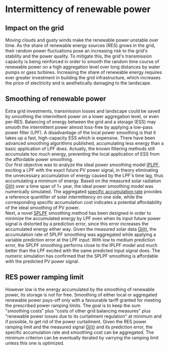 # Intermittency of renewable power
## Impact on the grid 
Moving clouds and gusty winds make the renewable power unstable over time. As the share of renewable energy sources (RES) grows in the grid, their random power fluctuations pose an increasing risk to the grid's stability and the power quality. To mitigate this, the grid's transmission capacity is being reinforced in order to smooth the random time course of renewable power on a high aggregation level over long distances by water pumps or gass turbines. Increasing the share of renewable energy requires ever greater investment in building the grid infrastructure, which increases the price of electricity and is aesthetically damaging to the landscape.  
## Smoothing of renewable power
Extra grid investments, transmission losses and landscape could be saved by smoothing the intermittent power on a lower aggregation level, or even per-RES. Balancing of energy between the grid and a storage (ESS) may smooth the intermittent power almost loss-free by applying a low-pass power filter (LPF). A disadvantage of the local power smoothing is that it takes up a fast, high-capacity ESS which is expensive. There have been advanced smoothing algorithms published, accumulating less energy than a basic application of LPF does. Actually, the known filtering methods still accumulate too much energy, preventing the local application of ESS from the affordable power smoothing.  
Our first objective was to analyze the ideal power smoothing model [IPLPF](https://mhrons.github.io/pv_smooth/#ideal-predictive-smoothing-iplpf), exciting a LPF with the exact future PV power signal, in theory eliminating the unnecessary accumulation of energy caused by the LPF's time lag, thus accumulating a minimum of energy. Based on the measured solar radiation [GI(t)](https://mhrons.github.io/pv_log/) over a time span of 1+ year, the ideal power smoothing model was numerically simulated. The aggregated [specific accumulation rate](https://mhrons.github.io/pv_smooth/#specific-accumulation-rate) provides a reference quantifier of solar intermittency on one side, while the corresponding specific accumulation cost indicates a potential affordability of the ideal smoothing of PV power.  
Next, a novel [SPLPF](https://mhrons.github.io/splpf/) smoothing method has been designed in order to minimize the accumulated energy by LPF even when its input future power signal is distorted by a prediction error, since this error increases the accumulated energy either way. Given the measured solar data [GI(t)](https://mhrons.github.io/pv_log/), the accumulation rate of SPLPF smoothing was aggregated while applying a variable prediction error at the LPF input: With low to medium prediction error, the SPLPF smoothing performs close to the IPLPF model and much better than the LPF excited with the same predicted input signal does. The numeric simulation has confirmed that the SPLPF smoothing is affordable with the predicted PV power signal.  

## RES power ramping limit
However low is the energy accumulated by the smoothing of renewable power, its storage is not for free. Smoothing of either local or aggregated renewable power pays-off only with a favourable tariff granted for meeting the prescribed power ramping limits. The goal is to keep the sum "smoothing costs" plus "costs of other grid balancing measures" plus "renewable power losses due to its curtailment regulation" at minimum and if possible, to get rid of the power curtailment. Given the RES power ramping limit and the measured signal [GI(t)](https://mhrons.github.io/pv_log/) and its prediction error, the specific accumulation rate and smoothing cost can be aggregated. The minimum criterion can be eventually iterated by varrying the ramping limit unless this one is optimized.
